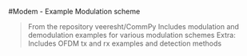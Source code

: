 #Modem - Example Modulation scheme

>From the repository veeresht/CommPy
>Includes modulation and demodulation examples for various modulation schemes
>Extra: Includes OFDM tx and rx examples and detection methods
